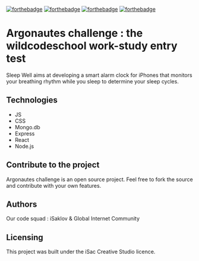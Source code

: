 [![forthebadge](https://forthebadge.com/images/badges/made-with-javascript.svg)](https://forthebadge.com)
[![forthebadge](https://forthebadge.com/images/badges/it-works-why.svg)](https://forthebadge.com)
[![forthebadge](https://forthebadge.com/images/badges/ages-12.svg)](https://forthebadge.com)
[![forthebadge](https://forthebadge.com/images/badges/contains-cat-gifs.svg)](https://forthebadge.com)

# Argonautes challenge : the wildcodeschool work-study entry test

Sleep Well aims at developing a smart alarm clock for iPhones that monitors your breathing rhythm while you sleep to determine your sleep cycles.

## Technologies
- JS
- CSS
- Mongo.db
- Express
- React
- Node.js

## Contribute to the project

Argonautes challenge is an open source project. Feel free to fork the source and contribute with your own features.

## Authors

Our code squad : iSaklov & Global Internet Community

## Licensing

This project was built under the iSac Creative Studio licence.